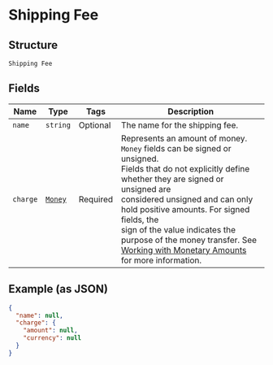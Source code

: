 
# Shipping Fee

## Structure

`Shipping Fee`

## Fields

| Name | Type | Tags | Description |
|  --- | --- | --- | --- |
| `name` | `string` | Optional | The name for the shipping fee. |
| `charge` | [`Money`](../../doc/models/money.md) | Required | Represents an amount of money. `Money` fields can be signed or unsigned.<br>Fields that do not explicitly define whether they are signed or unsigned are<br>considered unsigned and can only hold positive amounts. For signed fields, the<br>sign of the value indicates the purpose of the money transfer. See<br>[Working with Monetary Amounts](https://developer.squareup.com/docs/build-basics/working-with-monetary-amounts)<br>for more information. |

## Example (as JSON)

```json
{
  "name": null,
  "charge": {
    "amount": null,
    "currency": null
  }
}
```

